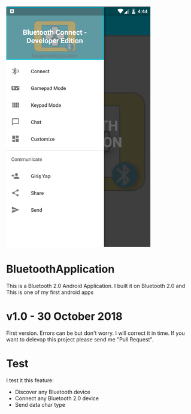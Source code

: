  ![alt text](https://raw.githubusercontent.com/hakanmelikoglu/BluetoothApplication/master/Capture.PNG)

# BluetoothApplication
This is a Bluetooth 2.0 Android Application.
I built it on Bluetooth 2.0 and This is one of my first android apps
# v1.0 - 30 October 2018
First version. Errors can be but don't worry. I will correct it in time. If you want to delevop this project please send me "Pull Request".
# Test
I test it this feature:
- Discover any Bluetooth device 
- Connect any Bluetooth 2.0 device
- Send data char type 
